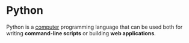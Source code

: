# Python



Python is a [computer](computer) programming language that can be used both for writing **command-line scripts** or building **web applications**.